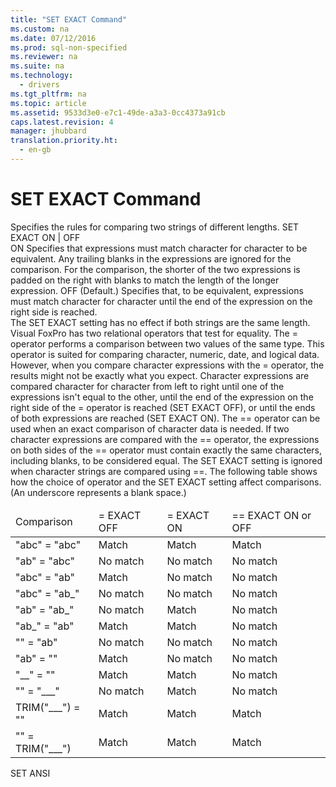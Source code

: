 ```yaml
---
title: "SET EXACT Command"
ms.custom: na
ms.date: 07/12/2016
ms.prod: sql-non-specified
ms.reviewer: na
ms.suite: na
ms.technology: 
  - drivers
ms.tgt_pltfrm: na
ms.topic: article
ms.assetid: 9533d3e0-e7c1-49de-a3a3-0cc4373a91cb
caps.latest.revision: 4
manager: jhubbard
translation.priority.ht: 
  - en-gb
---
```

# SET EXACT Command
<?xml version="1.0" encoding="utf-8"?>
<developerReferenceWithSyntaxDocument xmlns="http://ddue.schemas.microsoft.com/authoring/2003/5" xmlns:xlink="http://www.w3.org/1999/xlink" xmlns:xsi="http://www.w3.org/2001/XMLSchema-instance" xsi:schemaLocation="http://ddue.schemas.microsoft.com/authoring/2003/5 http://dduestorage.blob.core.windows.net/ddueschema/developer.xsd">
  <introduction>
    <para>Specifies the rules for comparing two strings of different lengths.</para>
  </introduction>
  <syntaxSection>
    <legacySyntax>
SET EXACT ON | OFF</legacySyntax>
  </syntaxSection>
  <section>
    <title>Arguments</title>
    <content>
      <definitionTable>
        <definedTerm>ON </definedTerm>
        <definition>
          <para>Specifies that expressions must match character for character to be equivalent. Any trailing blanks in the expressions are ignored for the comparison. For the comparison, the shorter of the two expressions is padded on the right with blanks to match the length of the longer expression.</para>
        </definition>
        <definedTerm>OFF </definedTerm>
        <definition>
          <para>(Default.) Specifies that, to be equivalent, expressions must match character for character until the end of the expression on the right side is reached.</para>
        </definition>
      </definitionTable>
    </content>
  </section>
  <languageReferenceRemarks>
    <content>
      <para>The SET EXACT setting has no effect if both strings are the same length.</para>
    </content>
    <sections>
      <section>
        <title>String Comparisons</title>
        <content>
          <para>Visual FoxPro has two relational operators that test for equality.</para>
          <para>The = operator performs a comparison between two values of the same type. This operator is suited for comparing character, numeric, date, and logical data.</para>
          <para>However, when you compare character expressions with the = operator, the results might not be exactly what you expect. Character expressions are compared character for character from left to right until one of the expressions isn't equal to the other, until the end of the expression on the right side of the = operator is reached (SET EXACT OFF), or until the ends of both expressions are reached (SET EXACT ON).</para>
          <para>The == operator can be used when an exact comparison of character data is needed. If two character expressions are compared with the == operator, the expressions on both sides of the == operator must contain exactly the same characters, including blanks, to be considered equal. The SET EXACT setting is ignored when character strings are compared using ==.</para>
          <para>The following table shows how the choice of operator and the SET EXACT setting affect comparisons. (An underscore represents a blank space.)</para>
          <table xmlns:caps="http://schemas.microsoft.com/build/caps/2013/11">
            <thead>
              <tr>
                <TD>
                  <para>Comparison</para>
                </TD>
                <TD>
                  <para>= EXACT OFF</para>
                </TD>
                <TD>
                  <para>= EXACT ON</para>
                </TD>
                <TD>
                  <para>== EXACT ON or OFF</para>
                </TD>
              </tr>
            </thead>
            <tbody>
              <tr>
                <TD>
                  <para>"abc" = "abc"</para>
                </TD>
                <TD>
                  <para>Match</para>
                </TD>
                <TD>
                  <para>Match</para>
                </TD>
                <TD>
                  <para>Match</para>
                </TD>
              </tr>
              <tr>
                <TD>
                  <para>"ab" = "abc"</para>
                </TD>
                <TD>
                  <para>No match</para>
                </TD>
                <TD>
                  <para>No match</para>
                </TD>
                <TD>
                  <para>No match</para>
                </TD>
              </tr>
              <tr>
                <TD>
                  <para>"abc" = "ab"</para>
                </TD>
                <TD>
                  <para>Match</para>
                </TD>
                <TD>
                  <para>No match</para>
                </TD>
                <TD>
                  <para>No match</para>
                </TD>
              </tr>
              <tr>
                <TD>
                  <para>"abc" = "ab_"</para>
                </TD>
                <TD>
                  <para>No match</para>
                </TD>
                <TD>
                  <para>No match</para>
                </TD>
                <TD>
                  <para>No match</para>
                </TD>
              </tr>
              <tr>
                <TD>
                  <para>"ab" = "ab_"</para>
                </TD>
                <TD>
                  <para>No match</para>
                </TD>
                <TD>
                  <para>Match</para>
                </TD>
                <TD>
                  <para>No match</para>
                </TD>
              </tr>
              <tr>
                <TD>
                  <para>"ab_" = "ab"</para>
                </TD>
                <TD>
                  <para>Match</para>
                </TD>
                <TD>
                  <para>Match</para>
                </TD>
                <TD>
                  <para>No match</para>
                </TD>
              </tr>
              <tr>
                <TD>
                  <para>"" = "ab"</para>
                </TD>
                <TD>
                  <para>No match</para>
                </TD>
                <TD>
                  <para>No match</para>
                </TD>
                <TD>
                  <para>No match</para>
                </TD>
              </tr>
              <tr>
                <TD>
                  <para>"ab" = ""</para>
                </TD>
                <TD>
                  <para>Match</para>
                </TD>
                <TD>
                  <para>No match</para>
                </TD>
                <TD>
                  <para>No match</para>
                </TD>
              </tr>
              <tr>
                <TD>
                  <para>"__" = ""</para>
                </TD>
                <TD>
                  <para>Match</para>
                </TD>
                <TD>
                  <para>Match</para>
                </TD>
                <TD>
                  <para>No match</para>
                </TD>
              </tr>
              <tr>
                <TD>
                  <para>"" = "___"</para>
                </TD>
                <TD>
                  <para>No match</para>
                </TD>
                <TD>
                  <para>Match</para>
                </TD>
                <TD>
                  <para>No match</para>
                </TD>
              </tr>
              <tr>
                <TD>
                  <para>TRIM("___") = ""</para>
                </TD>
                <TD>
                  <para>Match</para>
                </TD>
                <TD>
                  <para>Match</para>
                </TD>
                <TD>
                  <para>Match</para>
                </TD>
              </tr>
              <tr>
                <TD>
                  <para>"" = TRIM("___")</para>
                </TD>
                <TD>
                  <para>Match</para>
                </TD>
                <TD>
                  <para>Match</para>
                </TD>
                <TD>
                  <para>Match</para>
                </TD>
              </tr>
            </tbody>
          </table>
        </content>
      </section>
    </sections>
  </languageReferenceRemarks>
  <relatedTopics>
<link xlink:href="cf9a01b2-14bf-458c-a73c-2a58ddef32d8">SET ANSI</link>
</relatedTopics>
</developerReferenceWithSyntaxDocument>